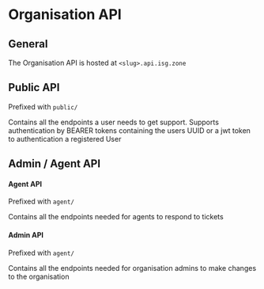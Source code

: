 # Organisation API

## General

The Organisation API is hosted at `<slug>.api.isg.zone`

## Public API

Prefixed with `public/`

Contains all the endpoints a user needs to get support. Supports authentication by BEARER tokens containing the users UUID or a jwt token to authentication a registered User

## Admin / Agent API

#### Agent API

Prefixed with `agent/`

Contains all the endpoints needed for agents to respond to tickets

#### Admin API

Prefixed with `agent/`

Contains all the endpoints needed for organisation admins to make changes to the organisation
